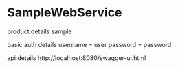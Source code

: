 # SampleWebService
product details sample

basic auth details
username = user
password = password

api details
http://localhost:8080/swagger-ui.html

